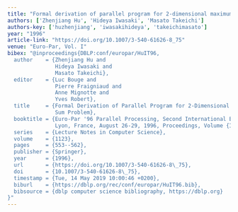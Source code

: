 ```yaml
---
title: "Formal derivation of parallel program for 2-dimensional maximum segment sum problem"
authors: ['Zhenjiang Hu', 'Hideya Iwasaki', 'Masato Takeichi']
authors-key: ['huzhenjiang', 'iwasakihideya', 'takeichimasato']
year: "1996"
article-link: "https://doi.org/10.1007/3-540-61626-8_75"
venue: "Euro-Par, Vol. I"
bibex: "@inproceedings{DBLP:conf/europar/HuIT96,
  author    = {Zhenjiang Hu and
               Hideya Iwasaki and
               Masato Takeichi},
  editor    = {Luc Bouge and
               Pierre Fraigniaud and
               Anne Mignotte and
               Yves Robert},
  title     = {Formal Derivation of Parallel Program for 2-Dimensional Maximum Segment
               Sum Problem},
  booktitle = {Euro-Par '96 Parallel Processing, Second International Euro-Par Conference,
               Lyon, France, August 26-29, 1996, Proceedings, Volume {I}},
  series    = {Lecture Notes in Computer Science},
  volume    = {1123},
  pages     = {553--562},
  publisher = {Springer},
  year      = {1996},
  url       = {https://doi.org/10.1007/3-540-61626-8\_75},
  doi       = {10.1007/3-540-61626-8\_75},
  timestamp = {Tue, 14 May 2019 10:00:46 +0200},
  biburl    = {https://dblp.org/rec/conf/europar/HuIT96.bib},
  bibsource = {dblp computer science bibliography, https://dblp.org}
}"
---
```

